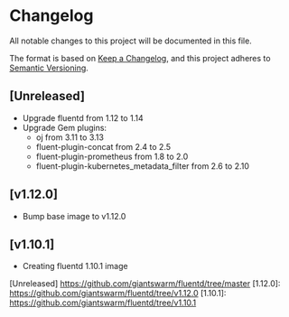 # Changelog

All notable changes to this project will be documented in this file.

The format is based on [Keep a Changelog](https://keepachangelog.com/en/1.0.0/),
and this project adheres to [Semantic Versioning](https://semver.org/spec/v2.0.0.html).


## [Unreleased]

- Upgrade fluentd from 1.12 to 1.14
- Upgrade Gem plugins:
  - oj from 3.11 to 3.13
  - fluent-plugin-concat from 2.4 to 2.5
  - fluent-plugin-prometheus from 1.8 to 2.0
  - fluent-plugin-kubernetes_metadata_filter from 2.6 to 2.10


## [v1.12.0]

- Bump base image to v1.12.0


## [v1.10.1]

- Creating fluentd 1.10.1 image


[Unreleased] https://github.com/giantswarm/fluentd/tree/master
[1.12.0]: https://github.com/giantswarm/fluentd/tree/v1.12.0
[1.10.1]: https://github.com/giantswarm/fluentd/tree/v1.10.1

